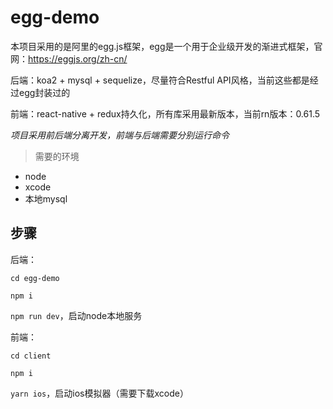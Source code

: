 # egg-demo
本项目采用的是阿里的egg.js框架，egg是一个用于企业级开发的渐进式框架，官网：<https://eggjs.org/zh-cn/>

后端：koa2 + mysql + sequelize，尽量符合Restful API风格，当前这些都是经过egg封装过的

前端：react-native + redux持久化，所有库采用最新版本，当前rn版本：0.61.5

_项目采用前后端分离开发，前端与后端需要分别运行命令_

>需要的环境
* node
* xcode
* 本地mysql

## 步骤

后端：

`cd egg-demo` 

`npm i` 

`npm run dev`，启动node本地服务

前端：

`cd client` 

`npm i` 

`yarn ios`，启动ios模拟器（需要下载xcode）
